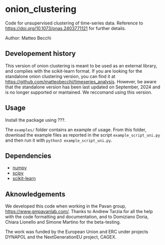 # onion_clustering
Code for unsupervised clustering of time-series data. Reference to https://doi.org/10.1073/pnas.2403771121 for further details. 

Author: Matteo Becchi

## Developement history
This version of onion clustering is meant to be used as an external library, and complies with the scikit-learn format. If you are looking for the standalone onion clustering version, you can find it at https://github.com/matteobecchi/timeseries_analysis. However, be aware that the standalone version has been last updated on September, 2024 and is no longer supported or mantained. We reccomand using this version. 

## Usage
Install the package using ???. 

The `examples/` folder contains an example of usage. From this folder, download the example files as reported in the script `example_script_uni.py` and then run it with `python3 example_script_uni.py`. 

## Dependencies
- [numpy](https://numpy.org)
- [scipy](https://docs.scipy.org/doc/scipy/index.html)
- [scikit-learn](https://scikit-learn.org/stable/)

## Aknowledgements
We developed this code when working in the Pavan group, https://www.gmpavanlab.com/. Thanks to Andrew Tarzia for all the help with the code formatting and documentation, and to Domiziano Doria, Chiara Lionello and Simone Martino for the beta-testing. 

The work was funded by the European Union and ERC under projects DYNAPOL and the NextGenerationEU project, CAGEX. 

